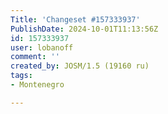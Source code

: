 ```yaml
---
Title: 'Changeset #157333937'
PublishDate: 2024-10-01T11:13:56Z
id: 157333937
user: lobanoff
comment: ''
created_by: JOSM/1.5 (19160 ru)
tags:
- Montenegro

---
```

